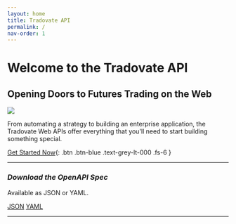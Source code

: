 ```yaml
---
layout: home
title: Tradovate API
permalink: /
nav-order: 1
---
```


# Welcome to the Tradovate API
## Opening Doors to Futures Trading on the Web

<img src="{{ '/assets/images/free-stocks-photo.jpg' | relative_url }}" />

From automating a strategy to building an enterprise application, the Tradovate Web APIs offer everything that you'll need to start building something special.

[Get Started Now]({{site.baseurl}}/getting-started){: .btn .btn-blue .text-grey-lt-000 .fs-6 }

---

### *Download the OpenAPI Spec*
Available as JSON or YAML.

<a class="btn fs-4" download="tdv_spec.json" target="_blank" href="{{ 'assets/files/swagger.json' | relative_url }}">JSON</a> <a class="btn fs-4" download="tdv_spec.yaml" target="_blank" href="{{ 'assets/files/swagger.yaml' | relative_url }}">YAML</a>

---